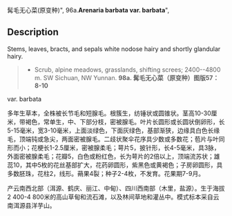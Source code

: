 髯毛无心菜(原变种)",
96a.**Arenaria barbata var. barbata**",

## Description
Stems, leaves, bracts, and sepals white nodose hairy and shortly glandular hairy.

> * Scrub, alpine meadows, grasslands, shifting screes; 2400--4800 m. SW Sichuan, NW Yunnan.
**98a. 髯毛无心菜（原变种）图版57：8-10**

var. barbata

多年生草本，全株被长节毛和短腺毛。根簇生，纺锤状或圆锥状。茎高10-30厘米，带褐色，常单生，中、下部分枝，密被腺毛。叶片长圆形或长圆状倒卵形，长5-15毫米，宽3-10毫米，上面淡绿色，下面灰绿色，基部渐狭，边缘具白色长缘毛，顶端钝或急尖，两面密被腺毛。二歧状聚伞花序具少数或多数花；苞片与叶同形而小；花梗长1-2.5厘米，密被腺柔毛；萼片5，披针形，长4-5毫米，具3脉，外面密被腺柔毛；花瓣5，白色或粉红色，长为萼片的2倍以上，顶端流苏状；雄蕊10，其中5枚的花丝基部扩大，花药卵圆形，紫黑色或黄褐色；子房卵圆形，具多数胚珠，花柱2，线形。蒴果4裂；种子2-4枚，不发育。花果期7-9月。

产云南西北部（洱源、鹤庆、丽江、中甸）、四川西南部（木里，盐源）。生于海拔2 400-4 800米的高山草甸和流石滩，以及林间草地和灌丛中。模式标本采自云南洱源县洋芋山。
